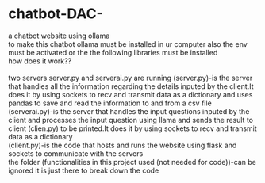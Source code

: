# chatbot-DAC-
a chatbot website using ollama
<br>
to make this chatbot ollama must be installed in ur computer 
also the env must be activated or the the following libraries must be installed
<br>
how does it work??
<br>
<br>
two servers server.py and serverai.py are running 
(server.py)-is the server that handles all the information regarding the details inputed by the client.It does it by using sockets to recv and transmit data as a dictionary and uses pandas to save and read the information to and from a csv file 
<br>
(serverai.py)-is the server that handles the input questions inputed by the client and processes the input question using llama and sends the result to client (clien.py) to be printed.It does it by using sockets to recv and transmit data as a dictionary
<br>
(client.py)-is the code that hosts and runs the website using flask and sockets to communicate with the servers 
<br>
the folder (functionalities in this project used (not needed for code))-can be ignored it is just there to break down the code 
